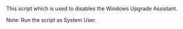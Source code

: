 This script which is used to disables the Windows Upgrade Assistant.

Note:
Run the script as System User.